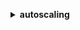 **<details ><summary style="color:none;">autoscaling</summary><blockquote>**

- **<details><summary style="color:none;"><b><u>attach-instances</b></u></summary><blockquote>**

  * **<p style="color:none;">--instance-ids</p>**
  * **<p style="color:none;">--auto-scaling-group-name</p>**
  * **<p style="color:none;">--cli-input-json</p>**
  * **<p style="color:none;">--cli-input-yaml</p>**
  * **<p style="color:none;">--generate-cli-skeleton</p>**

  </br>

  <p style="color:red;">**Description**</p>

  </br>

  ## **Examples**

  ```bash

  ```
  ```json

  ```

  </br>

- **<details><summary style="color:none;"><b><u>attach-load-balancers</b></u></summary><blockquote>**

  * **<p style="color:none;">--auto-scaling-group-name</p>**
  * **<p style="color:none;">--load-balancer-names</p>**
  * **<p style="color:none;">--cli-input-json</p>**
  * **<p style="color:none;">--cli-input-yaml</p>**
  * **<p style="color:none;">--generate-cli-skeleton</p>**

  </br>

  <p style="color:red;">**Description**</p>

  </br>

  ## **Examples**

  ```bash

  ```
  ```json

  ```

  </br>

- **<details><summary style="color:none;"><b><u>attach-load-balancer-target-groups</b></u></summary><blockquote>**

  * **<p style="color:none;">--auto-scaling-group-name</p>**
  * **<p style="color:none;">--target-group-arns</p>**
  * **<p style="color:none;">--cli-input-json</p>**
  * **<p style="color:none;">--cli-input-yaml</p>**
  * **<p style="color:none;">--generate-cli-skeleton</p>**

  </br>

  <p style="color:red;">**Description**</p>

  </br>

  ## **Examples**

  ```bash

  ```
  ```json

  ```

  </br>

- **<details><summary style="color:none;"><b><u>batch-delete-scheduled-action</b></u></summary><blockquote>**

  * **<p style="color:none;">--auto-scaling-group-name</p>**
  * **<p style="color:none;">--scheduled-action-names</p>**
  * **<p style="color:none;">--cli-input-json</p>**
  * **<p style="color:none;">--cli-input-yaml</p>**
  * **<p style="color:none;">--generate-cli-skeleton</p>**

  </br>

  <p style="color:red;">**Description**</p>

  </br>

  ## **Examples**

  ```bash

  ```
  ```json

  ```

  </br>

- **<details><summary style="color:none;"><b><u>batch-put-scheduled-update-group-action</b></u></summary><blockquote>**

  * **<p style="color:none;">--auto-scaling-group-name</p>**
  * **<p style="color:none;">--scheduled-update-group-actions</p>**
  * **<p style="color:none;">--cli-input-json</p>**
  * **<p style="color:none;">--cli-input-yaml</p>**
  * **<p style="color:none;">--generate-cli-skeleton</p>**

  </br>

  <p style="color:red;">**Description**</p>

  </br>

  ## **Examples**

  ```bash

  ```
  ```json

  ```

  </br>

- **<details><summary style="color:none;"><b><u>cancel-instance-refresh</b></u></summary><blockquote>**

  * **<p style="color:none;">--auto-scaling-group-name</p>**
  * **<p style="color:none;">--cli-input-json</p>**
  * **<p style="color:none;">--cli-input-yaml</p>**
  * **<p style="color:none;">--generate-cli-skeleton</p>**

  </br>

  <p style="color:red;">**Description**</p>

  </br>

  ## **Examples**

  ```bash

  ```
  ```json

  ```

  </br>

- **<details><summary style="color:none;"><b><u>complete-lifecycle-action</b></u></summary><blockquote>**

  * **<p style="color:none;">--lifecycle-hook-name</p>**
  * **<p style="color:none;">--auto-scaling-group-name</p>**
  * **<p style="color:none;">--lifecycle-action-token</p>**
  * **<p style="color:none;">--lifecycle-action-result</p>**
  * **<p style="color:none;">--instance-id</p>**
  * **<p style="color:none;">--cli-input-json</p>**
  * **<p style="color:none;">--cli-input-yaml</p>**
  * **<p style="color:none;">--generate-cli-skeleton</p>**

  </br>

  <p style="color:red;">**Description**</p>

  </br>

  ## **Examples**

  ```bash

  ```
  ```json

  ```

  </br>

- **<details><summary style="color:none;"><b><u>create-auto-scaling-group</b></u></summary><blockquote>**

  * **<p style="color:none;">--auto-scaling-group-name</p>**
  * **<p style="color:none;">--launch-configuration-name</p>**
  * **<p style="color:none;">--launch-template</p>**
  * **<p style="color:none;">--mixed-instances-policy</p>**
  * **<p style="color:none;">--instance-id</p>**
  * **<p style="color:none;">--min-size</p>**
  * **<p style="color:none;">--max-size</p>**
  * **<p style="color:none;">--desired-capacity</p>**
  * **<p style="color:none;">--default-cooldown</p>**
  * **<p style="color:none;">--availability-zones</p>**
  * **<p style="color:none;">--load-balancer-names</p>**
  * **<p style="color:none;">--target-group-arns</p>**
  * **<p style="color:none;">--health-check-type</p>**
  * **<p style="color:none;">--health-check-grace-period</p>**
  * **<p style="color:none;">--placement-group</p>**
  * **<p style="color:none;">--vpc-zone-identifier</p>**
  * **<p style="color:none;">--termination-policies</p>**
  * **<p style="color:none;">--new-instances-protected-from-scale-in</p>**
  * **<p style="color:none;">--no-new-instances-protected-from-scale-in</p>**
  * **<p style="color:none;">--capacity-rebalance</p>**
  * **<p style="color:none;">--no-capacity-rebalance</p>**
  * **<p style="color:none;">--lifecycle-hook-specification-list</p>**
  * **<p style="color:none;">--tags</p>**
  * **<p style="color:none;">--service-linked-role-arn</p>**
  * **<p style="color:none;">--max-instance-lifetime</p>**
  * **<p style="color:none;">--context</p>**
  * **<p style="color:none;">--cli-input-json</p>**
  * **<p style="color:none;">--cli-input-yaml</p>**
  * **<p style="color:none;">--generate-cli-skeleton</p>**

  </br>

  <p style="color:red;">**Description**</p>

  </br>

  ## **Examples**

  ```bash

  ```
  ```json

  ```

  </br>

- **<details><summary style="color:none;"><b><u>create-launch-configuration</b></u></summary><blockquote>**

  * **<p style="color:none;">--launch-configuration-name</p>**
  * **<p style="color:none;">--image-id</p>**
  * **<p style="color:none;">--key-name</p>**
  * **<p style="color:none;">--security-groups</p>**
  * **<p style="color:none;">--classic-link-vpc-id</p>**
  * **<p style="color:none;">--classic-link-vpc-security-groups</p>**
  * **<p style="color:none;">--user-data</p>**
  * **<p style="color:none;">--instance-id</p>**
  * **<p style="color:none;">--instance-type</p>**
  * **<p style="color:none;">--kernel-id</p>**
  * **<p style="color:none;">--ramdisk-id</p>**
  * **<p style="color:none;">--block-device-mappings</p>**
  * **<p style="color:none;">--instance-monitoring</p>**
  * **<p style="color:none;">--spot-price</p>**
  * **<p style="color:none;">--iam-instance-profile</p>**
  * **<p style="color:none;">--ebs-optimized</p>**
  * **<p style="color:none;">--no-ebs-optimized</p>**
  * **<p style="color:none;">--associate-public-ip-address</p>**
  * **<p style="color:none;">--no-associate-public-ip-address</p>**
  * **<p style="color:none;">--placement-tenancy</p>**
  * **<p style="color:none;">--metadata-options</p>**
  * **<p style="color:none;">--cli-input-json</p>**
  * **<p style="color:none;">--cli-input-yaml</p>**
  * **<p style="color:none;">--generate-cli-skeleton</p>**

  </br>

  <p style="color:red;">**Description**</p>

  </br>

  ## **Examples**

  ```bash

  ```
  ```json

  ```

  </br>

- **<details><summary style="color:none;"><b><u>create-or-update-tags</b></u></summary><blockquote>**

  * **<p style="color:none;">--tags</p>**
  * **<p style="color:none;">--cli-input-json</p>**
  * **<p style="color:none;">--cli-input-yaml</p>**
  * **<p style="color:none;">--generate-cli-skeleton</p>**

  </br>

  <p style="color:red;">**Description**</p>

  </br>

  ## **Examples**

  ```bash

  ```
  ```json

  ```

  </br>

- **<details><summary style="color:none;"><b><u>delete-auto-scaling-group</b></u></summary><blockquote>**

  * **<p style="color:none;">--auto-scaling-group-name</p>**
  * **<p style="color:none;">--force-delete</p>**
  * **<p style="color:none;">--no-force-delete</p>**
  * **<p style="color:none;">--cli-input-json</p>**
  * **<p style="color:none;">--cli-input-yaml</p>**
  * **<p style="color:none;">--generate-cli-skeleton</p>**

  </br>

  <p style="color:red;">**Description**</p>

  </br>

  ## **Examples**

  ```bash

  ```
  ```json

  ```

  </br>

- **<details><summary style="color:none;"><b><u>delete-launch-configuration</b></u></summary><blockquote>**

  * **<p style="color:none;">--launch-configuration-name</p>**
  * **<p style="color:none;">--cli-input-json</p>**
  * **<p style="color:none;">--cli-input-yaml</p>**
  * **<p style="color:none;">--generate-cli-skeleton</p>**

  </br>

  <p style="color:red;">**Description**</p>

  </br>

  ## **Examples**

  ```bash

  ```
  ```json

  ```

  </br>

- **<details><summary style="color:none;"><b><u>delete-lifecycle-hook</b></u></summary><blockquote>**

  * **<p style="color:none;">--lifecycle-hook-name</p>**
  * **<p style="color:none;">--auto-scaling-group-name</p>**
  * **<p style="color:none;">--cli-input-json</p>**
  * **<p style="color:none;">--cli-input-yaml</p>**
  * **<p style="color:none;">--generate-cli-skeleton</p>**

  </br>

  <p style="color:red;">**Description**</p>

  </br>

  ## **Examples**

  ```bash

  ```
  ```json

  ```

  </br>

- **<details><summary style="color:none;"><b><u>delete-notification-configuration</b></u></summary><blockquote>**

  * **<p style="color:none;">--auto-scaling-group-name</p>**
  * **<p style="color:none;">--topic-arn</p>**
  * **<p style="color:none;">--cli-input-json</p>**
  * **<p style="color:none;">--cli-input-yaml</p>**
  * **<p style="color:none;">--generate-cli-skeleton</p>**

  </br>

  <p style="color:red;">**Description**</p>

  </br>

  ## **Examples**

  ```bash

  ```
  ```json

  ```

  </br>

- **<details><summary style="color:none;"><b><u>delete-policy</b></u></summary><blockquote>**

  * **<p style="color:none;">--auto-scaling-group-name</p>**
  * **<p style="color:none;">--policy-name</p>**
  * **<p style="color:none;">--cli-input-json</p>**
  * **<p style="color:none;">--cli-input-yaml</p>**
  * **<p style="color:none;">--generate-cli-skeleton</p>**

  </br>

  <p style="color:red;">**Description**</p>

  </br>

  ## **Examples**

  ```bash

  ```
  ```json

  ```

  </br>

- **<details><summary style="color:none;"><b><u>delete-scheduled-action</b></u></summary><blockquote>**

  * **<p style="color:none;">--auto-scaling-group-name</p>**
  * **<p style="color:none;">--scheduled-action-name</p>**
  * **<p style="color:none;">--cli-input-json</p>**
  * **<p style="color:none;">--cli-input-yaml</p>**
  * **<p style="color:none;">--generate-cli-skeleton</p>**

  </br>

  <p style="color:red;">**Description**</p>

  </br>

  ## **Examples**

  ```bash

  ```
  ```json

  ```

  </br>

- **<details><summary style="color:none;"><b><u>delete-tags</b></u></summary><blockquote>**

  * **<p style="color:none;">--tags</p>**
  * **<p style="color:none;">--cli-input-json</p>**
  * **<p style="color:none;">--cli-input-yaml</p>**
  * **<p style="color:none;">--generate-cli-skeleton</p>**

  </br>

  <p style="color:red;">**Description**</p>

  </br>

  ## **Examples**

  ```bash

  ```
  ```json

  ```

  </br>

- **<details><summary style="color:none;"><b><u>delete-warm-pool</b></u></summary><blockquote>**

  * **<p style="color:none;">--auto-scaling-group-name</p>**
  * **<p style="color:none;">--force-delete</p>**
  * **<p style="color:none;">--no-force-delete</p>**
  * **<p style="color:none;">--cli-input-json</p>**
  * **<p style="color:none;">--cli-input-yaml</p>**
  * **<p style="color:none;">--generate-cli-skeleton</p>**

  </br>

  <p style="color:red;">**Description**</p>

  </br>

  ## **Examples**

  ```bash

  ```
  ```json

  ```

  </br>

- **<details><summary style="color:none;"><b><u>describe-account-limits</b></u></summary><blockquote>**

  * **<p style="color:none;">--cli-input-json</p>**
  * **<p style="color:none;">--cli-input-yaml</p>**
  * **<p style="color:none;">--generate-cli-skeleton</p>**

  </br>

  <p style="color:red;">**Description**</p>

  </br>

  ## **Examples**

  ```bash

  ```
  ```json

  ```

  </br>

- **<details><summary style="color:none;"><b><u>describe-adjustment-types</b></u></summary><blockquote>**

  * **<p style="color:none;">--cli-input-json</p>**
  * **<p style="color:none;">--cli-input-yaml</p>**
  * **<p style="color:none;">--generate-cli-skeleton</p>**

  </br>

  <p style="color:red;">**Description**</p>

  </br>

  ## **Examples**

  ```bash

  ```
  ```json

  ```

  </br>

- **<details><summary style="color:none;"><b><u>describe-auto-scaling-groups</b></u></summary><blockquote>**

  * **<p style="color:none;">--auto-scaling-group-names</p>**
  * **<p style="color:none;">--cli-input-json</p>**
  * **<p style="color:none;">--cli-input-yaml</p>**
  * **<p style="color:none;">--starting-token</p>**
  * **<p style="color:none;">--page-size</p>**
  * **<p style="color:none;">--max-items</p>**
  * **<p style="color:none;">--generate-cli-skeleton</p>**

  </br>

  <p style="color:red;">**Description**</p>

  </br>

  ## **Examples**

  ```bash

  ```
  ```json

  ```

  </br>

- **<details><summary style="color:none;"><b><u>describe-auto-scaling-instances</b></u></summary><blockquote>**

  * **<p style="color:none;">--instance-ids</p>**
  * **<p style="color:none;">--cli-input-json</p>**
  * **<p style="color:none;">--cli-input-yaml</p>**
  * **<p style="color:none;">--starting-token</p>**
  * **<p style="color:none;">--page-size</p>**
  * **<p style="color:none;">--max-items</p>**
  * **<p style="color:none;">--generate-cli-skeleton</p>**

  </br>

  <p style="color:red;">**Description**</p>

  </br>

  ## **Examples**

  ```bash

  ```
  ```json

  ```

  </br>

- **<details><summary style="color:none;"><b><u>describe-auto-scaling-notification-types</b></u></summary><blockquote>**

  * **<p style="color:none;">--cli-input-json</p>**
  * **<p style="color:none;">--cli-input-yaml</p>**
  * **<p style="color:none;">--generate-cli-skeleton</p>**

  </br>

  <p style="color:red;">**Description**</p>

  </br>

  ## **Examples**

  ```bash

  ```
  ```json

  ```

  </br>

- **<details><summary style="color:none;"><b><u>describe-instance-refreshes</b></u></summary><blockquote>**

  * **<p style="color:none;">--auto-scaling-group-name</p>**
  * **<p style="color:none;">--instance-refresh-ids</p>**
  * **<p style="color:none;">--next-token</p>**
  * **<p style="color:none;">--max-records</p>**
  * **<p style="color:none;">--cli-input-json</p>**
  * **<p style="color:none;">--cli-input-yaml</p>**
  * **<p style="color:none;">--generate-cli-skeleton</p>**

  </br>

  <p style="color:red;">**Description**</p>

  </br>

  ## **Examples**

  ```bash

  ```
  ```json

  ```

  </br>

- **<details><summary style="color:none;"><b><u>describe-launch-configurations</b></u></summary><blockquote>**

  * **<p style="color:none;">--launch-configuration-names</p>**
  * **<p style="color:none;">--cli-input-json</p>**
  * **<p style="color:none;">--cli-input-yaml</p>**
  * **<p style="color:none;">--starting-token</p>**
  * **<p style="color:none;">--page-size</p>**
  * **<p style="color:none;">--max-items</p>**
  * **<p style="color:none;">--generate-cli-skeleton</p>**

  </br>

  <p style="color:red;">**Description**</p>

  </br>

  ## **Examples**

  ```bash

  ```
  ```json

  ```

  </br>

- **<details><summary style="color:none;"><b><u>describe-lifecycle-hooks</b></u></summary><blockquote>**

  * **<p style="color:none;">--auto-scaling-group-name</p>**
  * **<p style="color:none;">--lifecycle-hook-names</p>**
  * **<p style="color:none;">--cli-input-json</p>**
  * **<p style="color:none;">--cli-input-yaml</p>**
  * **<p style="color:none;">--generate-cli-skeleton</p>**

  </br>

  <p style="color:red;">**Description**</p>

  </br>

  ## **Examples**

  ```bash

  ```
  ```json

  ```

  </br>

- **<details><summary style="color:none;"><b><u>describe-lifecycle-hook-types</b></u></summary><blockquote>**

  * **<p style="color:none;">--cli-input-json</p>**
  * **<p style="color:none;">--cli-input-yaml</p>**
  * **<p style="color:none;">--generate-cli-skeleton</p>**

  </br>

  <p style="color:red;">**Description**</p>

  </br>

  ## **Examples**

  ```bash

  ```
  ```json

  ```

  </br>

- **<details><summary style="color:none;"><b><u>describe-load-balancers</b></u></summary><blockquote>**

  * **<p style="color:none;">--auto-scaling-group-name</p>**
  * **<p style="color:none;">--cli-input-json</p>**
  * **<p style="color:none;">--cli-input-yaml</p>**
  * **<p style="color:none;">--starting-token</p>**
  * **<p style="color:none;">--page-size</p>**
  * **<p style="color:none;">--max-items</p>**
  * **<p style="color:none;">--generate-cli-skeleton</p>**

  </br>

  <p style="color:red;">**Description**</p>

  </br>

  ## **Examples**

  ```bash

  ```
  ```json

  ```

  </br>

- **<details><summary style="color:none;"><b><u>describe-load-balancer-target-groups</b></u></summary><blockquote>**

  * **<p style="color:none;">--auto-scaling-group-name</p>**
  * **<p style="color:none;">--cli-input-json</p>**
  * **<p style="color:none;">--cli-input-yaml</p>**
  * **<p style="color:none;">--starting-token</p>**
  * **<p style="color:none;">--page-size</p>**
  * **<p style="color:none;">--max-items</p>**
  * **<p style="color:none;">--generate-cli-skeleton</p>**

  </br>

  <p style="color:red;">**Description**</p>

  </br>

  ## **Examples**

  ```bash

  ```
  ```json

  ```

  </br>

- **<details><summary style="color:none;"><b><u>describe-metric-collection-types</b></u></summary><blockquote>**

  * **<p style="color:none;">--cli-input-json</p>**
  * **<p style="color:none;">--cli-input-yaml</p>**
  * **<p style="color:none;">--generate-cli-skeleton</p>**

  </br>

  <p style="color:red;">**Description**</p>

  </br>

  ## **Examples**

  ```bash

  ```
  ```json

  ```

  </br>

- **<details><summary style="color:none;"><b><u>describe-notification-configurations</b></u></summary><blockquote>**

  * **<p style="color:none;">--auto-scaling-group-names</p>**
  * **<p style="color:none;">--cli-input-json</p>**
  * **<p style="color:none;">--cli-input-yaml</p>**
  * **<p style="color:none;">--starting-token</p>**
  * **<p style="color:none;">--page-size</p>**
  * **<p style="color:none;">--max-items</p>**
  * **<p style="color:none;">--generate-cli-skeleton</p>**

  </br>

  <p style="color:red;">**Description**</p>

  </br>

  ## **Examples**

  ```bash

  ```
  ```json

  ```

  </br>

- **<details><summary style="color:none;"><b><u>describe-policies</b></u></summary><blockquote>**

  * **<p style="color:none;">--auto-scaling-group-name</p>**
  * **<p style="color:none;">--policy-names</p>**
  * **<p style="color:none;">--policy-types</p>**
  * **<p style="color:none;">--cli-input-json</p>**
  * **<p style="color:none;">--cli-input-yaml</p>**
  * **<p style="color:none;">--starting-token</p>**
  * **<p style="color:none;">--page-size</p>**
  * **<p style="color:none;">--max-items</p>**
  * **<p style="color:none;">--generate-cli-skeleton</p>**

  </br>

  <p style="color:red;">**Description**</p>

  </br>

  ## **Examples**

  ```bash

  ```
  ```json

  ```

  </br>

- **<details><summary style="color:none;"><b><u>describe-scaling-activities</b></u></summary><blockquote>**

  * **<p style="color:none;">--activity-ids</p>**
  * **<p style="color:none;">--auto-scaling-group-name</p>**
  * **<p style="color:none;">--include-deleted-groups</p>**
  * **<p style="color:none;">--no-include-deleted-groups</p>**
  * **<p style="color:none;">--cli-input-json</p>**
  * **<p style="color:none;">--cli-input-yaml</p>**
  * **<p style="color:none;">--starting-token</p>**
  * **<p style="color:none;">--page-size</p>**
  * **<p style="color:none;">--max-items</p>**
  * **<p style="color:none;">--generate-cli-skeleton</p>**

  </br>

  <p style="color:red;">**Description**</p>

  </br>

  ## **Examples**

  ```bash

  ```
  ```json

  ```

  </br>

- **<details><summary style="color:none;"><b><u>describe-scaling-process-types</b></u></summary><blockquote>**

  * **<p style="color:none;">--cli-input-json</p>**
  * **<p style="color:none;">--cli-input-yaml</p>**
  * **<p style="color:none;">--generate-cli-skeleton</p>**

  </br>

  <p style="color:red;">**Description**</p>

  </br>

  ## **Examples**

  ```bash

  ```
  ```json

  ```

  </br>

- **<details><summary style="color:none;"><b><u>describe-scheduled-actions</b></u></summary><blockquote>**

  * **<p style="color:none;">--auto-scaling-group-name</p>**
  * **<p style="color:none;">--scheduled-action-names</p>**
  * **<p style="color:none;">--start-time</p>**
  * **<p style="color:none;">--end-time</p>**
  * **<p style="color:none;">--cli-input-json</p>**
  * **<p style="color:none;">--cli-input-yaml</p>**
  * **<p style="color:none;">--starting-token</p>**
  * **<p style="color:none;">--page-size</p>**
  * **<p style="color:none;">--max-items</p>**
  * **<p style="color:none;">--generate-cli-skeleton</p>**

  </br>

  <p style="color:red;">**Description**</p>

  </br>

  ## **Examples**

  ```bash

  ```
  ```json

  ```

  </br>

- **<details><summary style="color:none;"><b><u>describe-tags</b></u></summary><blockquote>**

  * **<p style="color:none;">--filters</p>**
  * **<p style="color:none;">--cli-input-json</p>**
  * **<p style="color:none;">--cli-input-yaml</p>**
  * **<p style="color:none;">--starting-token</p>**
  * **<p style="color:none;">--page-size</p>**
  * **<p style="color:none;">--max-items</p>**
  * **<p style="color:none;">--generate-cli-skeleton</p>**

  </br>

  <p style="color:red;">**Description**</p>

  </br>

  ## **Examples**

  ```bash

  ```
  ```json

  ```

  </br>

- **<details><summary style="color:none;"><b><u>describe-termination-policy-types</b></u></summary><blockquote>**

  * **<p style="color:none;">--cli-input-json</p>**
  * **<p style="color:none;">--cli-input-yaml</p>**
  * **<p style="color:none;">--generate-cli-skeleton</p>**

  </br>

  <p style="color:red;">**Description**</p>

  </br>

  ## **Examples**

  ```bash

  ```
  ```json

  ```

  </br>

- **<details><summary style="color:none;"><b><u>describe-warm-pool</b></u></summary><blockquote>**

  * **<p style="color:none;">--auto-scaling-group-name</p>**
  * **<p style="color:none;">--max-records</p>**
  * **<p style="color:none;">--next-token</p>**
  * **<p style="color:none;">--cli-input-json</p>**
  * **<p style="color:none;">--cli-input-yaml</p>**
  * **<p style="color:none;">--generate-cli-skeleton</p>**

  </br>

  <p style="color:red;">**Description**</p>

  </br>

  ## **Examples**

  ```bash

  ```
  ```json

  ```

  </br>

- **<details><summary style="color:none;"><b><u>detach-instances</b></u></summary><blockquote>**

  * **<p style="color:none;">--instance-ids</p>**
  * **<p style="color:none;">--auto-scaling-group-name</p>**
  * **<p style="color:none;">--should-decrement-desired-capacity</p>**
  * **<p style="color:none;">--no-should-decrement-desired-capacity</p>**
  * **<p style="color:none;">--cli-input-json</p>**
  * **<p style="color:none;">--cli-input-yaml</p>**
  * **<p style="color:none;">--generate-cli-skeleton</p>**

  </br>

  <p style="color:red;">**Description**</p>

  </br>

  ## **Examples**

  ```bash

  ```
  ```json

  ```

  </br>

- **<details><summary style="color:none;"><b><u>detach-load-balancers</b></u></summary><blockquote>**

  * **<p style="color:none;">--auto-scaling-group-name</p>**
  * **<p style="color:none;">--load-balancer-names</p>**
  * **<p style="color:none;">--cli-input-json</p>**
  * **<p style="color:none;">--cli-input-yaml</p>**
  * **<p style="color:none;">--generate-cli-skeleton</p>**

  </br>

  <p style="color:red;">**Description**</p>

  </br>

  ## **Examples**

  ```bash

  ```
  ```json

  ```

  </br>

- **<details><summary style="color:none;"><b><u>detach-load-balancer-target-groups</b></u></summary><blockquote>**

  * **<p style="color:none;">--auto-scaling-group-name</p>**
  * **<p style="color:none;">--target-group-arns</p>**
  * **<p style="color:none;">--cli-input-json</p>**
  * **<p style="color:none;">--cli-input-yaml</p>**
  * **<p style="color:none;">--generate-cli-skeleton</p>**

  </br>

  <p style="color:red;">**Description**</p>

  </br>

  ## **Examples**

  ```bash

  ```
  ```json

  ```

  </br>

- **<details><summary style="color:none;"><b><u>disable-metrics-collection</b></u></summary><blockquote>**

  * **<p style="color:none;">--auto-scaling-group-name</p>**
  * **<p style="color:none;">--metrics</p>**
  * **<p style="color:none;">--cli-input-json</p>**
  * **<p style="color:none;">--cli-input-yaml</p>**
  * **<p style="color:none;">--generate-cli-skeleton</p>**

  </br>

  <p style="color:red;">**Description**</p>

  </br>

  ## **Examples**

  ```bash

  ```
  ```json

  ```

  </br>

- **<details><summary style="color:none;"><b><u>enable-metrics-collection</b></u></summary><blockquote>**

  * **<p style="color:none;">--auto-scaling-group-name</p>**
  * **<p style="color:none;">--metrics</p>**
  * **<p style="color:none;">--granularity</p>**
  * **<p style="color:none;">--cli-input-json</p>**
  * **<p style="color:none;">--cli-input-yaml</p>**
  * **<p style="color:none;">--generate-cli-skeleton</p>**

  </br>

  <p style="color:red;">**Description**</p>

  </br>

  ## **Examples**

  ```bash

  ```
  ```json

  ```

  </br>

- **<details><summary style="color:none;"><b><u>enter-standby</b></u></summary><blockquote>**

  * **<p style="color:none;">--instance-ids</p>**
  * **<p style="color:none;">--auto-scaling-group-name</p>**
  * **<p style="color:none;">--should-decrement-desired-capacity</p>**
  * **<p style="color:none;">--no-should-decrement-desired-capacity</p>**
  * **<p style="color:none;">--cli-input-json</p>**
  * **<p style="color:none;">--cli-input-yaml</p>**
  * **<p style="color:none;">--generate-cli-skeleton</p>**

  </br>

  <p style="color:red;">**Description**</p>

  </br>

  ## **Examples**

  ```bash

  ```
  ```json

  ```

  </br>

- **<details><summary style="color:none;"><b><u>execute-policy</b></u></summary><blockquote>**

  * **<p style="color:none;">--auto-scaling-group-name</p>**
  * **<p style="color:none;">--policy-name</p>**
  * **<p style="color:none;">--honor-cooldown</p>**
  * **<p style="color:none;">--no-honor-cooldown</p>**
  * **<p style="color:none;">--metric-value</p>**
  * **<p style="color:none;">--breach-threshold</p>**
  * **<p style="color:none;">--cli-input-json</p>**
  * **<p style="color:none;">--cli-input-yaml</p>**
  * **<p style="color:none;">--generate-cli-skeleton</p>**

  </br>

  <p style="color:red;">**Description**</p>

  </br>

  ## **Examples**

  ```bash

  ```
  ```json

  ```

  </br>

- **<details><summary style="color:none;"><b><u>exit-standby</b></u></summary><blockquote>**

  * **<p style="color:none;">--instance-ids</p>**
  * **<p style="color:none;">--auto-scaling-group-name</p>**
  * **<p style="color:none;">--cli-input-json</p>**
  * **<p style="color:none;">--cli-input-yaml</p>**
  * **<p style="color:none;">--generate-cli-skeleton</p>**

  </br>

  <p style="color:red;">**Description**</p>

  </br>

  ## **Examples**

  ```bash

  ```
  ```json

  ```

  </br>

- **<details><summary style="color:none;"><b><u>get-predictive-scaling-forecast</b></u></summary><blockquote>**

  * **<p style="color:none;">--auto-scaling-group-name</p>**
  * **<p style="color:none;">--policy-name</p>**
  * **<p style="color:none;">--start-time</p>**
  * **<p style="color:none;">--end-time</p>**
  * **<p style="color:none;">--cli-input-json</p>**
  * **<p style="color:none;">--cli-input-yaml</p>**
  * **<p style="color:none;">--generate-cli-skeleton</p>**

  </br>

  <p style="color:red;">**Description**</p>

  </br>

  ## **Examples**

  ```bash

  ```
  ```json

  ```

  </br>

- **<details><summary style="color:none;"><b><u>help</b></u></summary><blockquote>**

  * **<p style="color:none;"></p>**

  </br>

  <p style="color:red;">**Description**</p>

  </br>

  ## **Examples**

  ```bash

  ```
  ```json

  ```

  </br>

- **<details><summary style="color:none;"><b><u>put-lifecycle-hook</b></u></summary><blockquote>**

  * **<p style="color:none;">--lifecycle-hook-name</p>**
  * **<p style="color:none;">--auto-scaling-group-name</p>**
  * **<p style="color:none;">--lifecycle-transition</p>**
  * **<p style="color:none;">--role-arn</p>**
  * **<p style="color:none;">--notification-target-arn</p>**
  * **<p style="color:none;">--notification-metadata</p>**
  * **<p style="color:none;">--heartbeat-timeout</p>**
  * **<p style="color:none;">--default-result</p>**
  * **<p style="color:none;">--cli-input-json</p>**
  * **<p style="color:none;">--cli-input-yaml</p>**
  * **<p style="color:none;">--generate-cli-skeleton</p>**

  </br>

  <p style="color:red;">**Description**</p>

  </br>

  ## **Examples**

  ```bash

  ```
  ```json

  ```

  </br>

- **<details><summary style="color:none;"><b><u>put-notification-configuration</b></u></summary><blockquote>**

  * **<p style="color:none;">--auto-scaling-group-name</p>**
  * **<p style="color:none;">--topic-arn</p>**
  * **<p style="color:none;">--notification-types</p>**
  * **<p style="color:none;">--cli-input-json</p>**
  * **<p style="color:none;">--cli-input-yaml</p>**
  * **<p style="color:none;">--generate-cli-skeleton</p>**

  </br>

  <p style="color:red;">**Description**</p>

  </br>

  ## **Examples**

  ```bash

  ```
  ```json

  ```

  </br>

- **<details><summary style="color:none;"><b><u>put-scaling-policy</b></u></summary><blockquote>**

  * **<p style="color:none;">--auto-scaling-group-name</p>**
  * **<p style="color:none;">--policy-name</p>**
  * **<p style="color:none;">--policy-type</p>**
  * **<p style="color:none;">--adjustment-type</p>**
  * **<p style="color:none;">--min-adjustment-step</p>**
  * **<p style="color:none;">--min-adjustment-magnitude</p>**
  * **<p style="color:none;">--scaling-adjustment</p>**
  * **<p style="color:none;">--cooldown</p>**
  * **<p style="color:none;">--metric-aggregation-type</p>**
  * **<p style="color:none;">--step-adjustments</p>**
  * **<p style="color:none;">--estimated-instance-warmup</p>**
  * **<p style="color:none;">--target-tracking-configuration</p>**
  * **<p style="color:none;">--enabled</p>**
  * **<p style="color:none;">--no-enabled</p>**
  * **<p style="color:none;">--predictive-scaling-configuration</p>**
  * **<p style="color:none;">--cli-input-json</p>**
  * **<p style="color:none;">--cli-input-yaml</p>**
  * **<p style="color:none;">--generate-cli-skeleton</p>**

  </br>

  <p style="color:red;">**Description**</p>

  </br>

  ## **Examples**

  ```bash

  ```
  ```json

  ```

  </br>

- **<details><summary style="color:none;"><b><u>put-scheduled-update-group-action</b></u></summary><blockquote>**

  * **<p style="color:none;">--auto-scaling-group-name</p>**
  * **<p style="color:none;">--scheduled-action-name</p>**
  * **<p style="color:none;">--time</p>**
  * **<p style="color:none;">--start-time</p>**
  * **<p style="color:none;">--end-time</p>**
  * **<p style="color:none;">--recurrence</p>**
  * **<p style="color:none;">--min-size</p>**
  * **<p style="color:none;">--max-size</p>**
  * **<p style="color:none;">--desired-capacity</p>**
  * **<p style="color:none;">--time-zone</p>**
  * **<p style="color:none;">--cli-input-json</p>**
  * **<p style="color:none;">--cli-input-yaml</p>**
  * **<p style="color:none;">--generate-cli-skeleton</p>**

  </br>

  <p style="color:red;">**Description**</p>

  </br>

  ## **Examples**

  ```bash

  ```
  ```json

  ```

  </br>

- **<details><summary style="color:none;"><b><u>put-warm-pool</b></u></summary><blockquote>**

  * **<p style="color:none;">--auto-scaling-group-name</p>**
  * **<p style="color:none;">--max-group-prepared-capacity</p>**
  * **<p style="color:none;">--min-size</p>**
  * **<p style="color:none;">--pool-state</p>**
  * **<p style="color:none;">--cli-input-json</p>**
  * **<p style="color:none;">--cli-input-yaml</p>**
  * **<p style="color:none;">--generate-cli-skeleton</p>**

  </br>

  <p style="color:red;">**Description**</p>

  </br>

  ## **Examples**

  ```bash

  ```
  ```json

  ```

  </br>

- **<details><summary style="color:none;"><b><u>record-lifecycle-action-heartbeat</b></u></summary><blockquote>**

  * **<p style="color:none;">--lifecycle-hook-name</p>**
  * **<p style="color:none;">--auto-scaling-group-name</p>**
  * **<p style="color:none;">--lifecycle-action-token</p>**
  * **<p style="color:none;">--instance-id</p>**
  * **<p style="color:none;">--cli-input-json</p>**
  * **<p style="color:none;">--cli-input-yaml</p>**
  * **<p style="color:none;">--generate-cli-skeleton</p>**

  </br>

  <p style="color:red;">**Description**</p>

  </br>

  ## **Examples**

  ```bash

  ```
  ```json

  ```

  </br>

- **<details><summary style="color:none;"><b><u>resume-processes</b></u></summary><blockquote>**

  * **<p style="color:none;">--auto-scaling-group-name</p>**
  * **<p style="color:none;">--scaling-processes</p>**
  * **<p style="color:none;">--cli-input-json</p>**
  * **<p style="color:none;">--cli-input-yaml</p>**
  * **<p style="color:none;">--generate-cli-skeleton</p>**

  </br>

  <p style="color:red;">**Description**</p>

  </br>

  ## **Examples**

  ```bash

  ```
  ```json

  ```

  </br>

- **<details><summary style="color:none;"><b><u>set-desired-capacity</b></u></summary><blockquote>**

  * **<p style="color:none;">--auto-scaling-group-name</p>**
  * **<p style="color:none;">--desired-capacity</p>**
  * **<p style="color:none;">--honor-cooldown</p>**
  * **<p style="color:none;">--no-honor-cooldown</p>**
  * **<p style="color:none;">--cli-input-json</p>**
  * **<p style="color:none;">--cli-input-yaml</p>**
  * **<p style="color:none;">--generate-cli-skeleton</p>**

  </br>

  <p style="color:red;">**Description**</p>

  </br>

  ## **Examples**

  ```bash

  ```
  ```json

  ```

  </br>

- **<details><summary style="color:none;"><b><u>set-instance-health</b></u></summary><blockquote>**

  * **<p style="color:none;">--instance-id</p>**
  * **<p style="color:none;">--health-status</p>**
  * **<p style="color:none;">--should-respect-grace-period</p>**
  * **<p style="color:none;">--no-should-respect-grace-period</p>**
  * **<p style="color:none;">--cli-input-json</p>**
  * **<p style="color:none;">--cli-input-yaml</p>**
  * **<p style="color:none;">--generate-cli-skeleton</p>**

  </br>

  <p style="color:red;">**Description**</p>

  </br>

  ## **Examples**

  ```bash

  ```
  ```json

  ```

  </br>

- **<details><summary style="color:none;"><b><u>set-instance-protection</b></u></summary><blockquote>**

  * **<p style="color:none;">--instance-ids</p>**
  * **<p style="color:none;">--auto-scaling-group-name</p>**
  * **<p style="color:none;">--protected-from-scale-in</p>**
  * **<p style="color:none;">--no-protected-from-scale-in</p>**
  * **<p style="color:none;">--cli-input-json</p>**
  * **<p style="color:none;">--cli-input-yaml</p>**
  * **<p style="color:none;">--generate-cli-skeleton</p>**

  </br>

  <p style="color:red;">**Description**</p>

  </br>

  ## **Examples**

  ```bash

  ```
  ```json

  ```

  </br>

- **<details><summary style="color:none;"><b><u>start-instance-refresh</b></u></summary><blockquote>**

  * **<p style="color:none;">--auto-scaling-group-name</p>**
  * **<p style="color:none;">--strategy</p>**
  * **<p style="color:none;">--preferences</p>**
  * **<p style="color:none;">--cli-input-json</p>**
  * **<p style="color:none;">--cli-input-yaml</p>**
  * **<p style="color:none;">--generate-cli-skeleton</p>**

  </br>

  <p style="color:red;">**Description**</p>

  </br>

  ## **Examples**

  ```bash

  ```
  ```json

  ```

  </br>

- **<details><summary style="color:none;"><b><u>suspend-processes</b></u></summary><blockquote>**

  * **<p style="color:none;">--auto-scaling-group-name</p>**
  * **<p style="color:none;">--scaling-processes</p>**
  * **<p style="color:none;">--cli-input-json</p>**
  * **<p style="color:none;">--cli-input-yaml</p>**
  * **<p style="color:none;">--generate-cli-skeleton</p>**

  </br>

  <p style="color:red;">**Description**</p>

  </br>

  ## **Examples**

  ```bash

  ```
  ```json

  ```

  </br>

- **<details><summary style="color:none;"><b><u>terminate-instance-in-auto-scaling-group</b></u></summary><blockquote>**

  * **<p style="color:none;">--instance-id</p>**
  * **<p style="color:none;">--should-decrement-desired-capacity</p>**
  * **<p style="color:none;">--no-should-decrement-desired-capacity</p>**
  * **<p style="color:none;">--cli-input-json</p>**
  * **<p style="color:none;">--cli-input-yaml</p>**
  * **<p style="color:none;">--generate-cli-skeleton</p>**

  </br>

  <p style="color:red;">**Description**</p>

  </br>

  ## **Examples**

  ```bash

  ```
  ```json

  ```

  </br>

- **<details><summary style="color:none;"><b><u>update-auto-scaling-group</b></u></summary><blockquote>**

  * **<p style="color:none;">--auto-scaling-group-name</p>**
  * **<p style="color:none;">--launch-configuration-name</p>**
  * **<p style="color:none;">--launch-template</p>**
  * **<p style="color:none;">--mixed-instances-policy</p>**
  * **<p style="color:none;">--min-size</p>**
  * **<p style="color:none;">--max-size</p>**
  * **<p style="color:none;">--desired-capacity</p>**
  * **<p style="color:none;">--default-cooldown</p>**
  * **<p style="color:none;">--availability-zones</p>**
  * **<p style="color:none;">--health-check-type</p>**
  * **<p style="color:none;">--health-check-grace-period</p>**
  * **<p style="color:none;">--placement-group</p>**
  * **<p style="color:none;">--vpc-zone-identifier</p>**
  * **<p style="color:none;">--termination-policies</p>**
  * **<p style="color:none;">--new-instances-protected-from-scale-in</p>**
  * **<p style="color:none;">--no-new-instances-protected-from-scale-in</p>**
  * **<p style="color:none;">--service-linked-role-arn</p>**
  * **<p style="color:none;">--max-instance-lifetime</p>**
  * **<p style="color:none;">--capacity-rebalance</p>**
  * **<p style="color:none;">--no-capacity-rebalance</p>**
  * **<p style="color:none;">--context</p>**
  * **<p style="color:none;">--cli-input-json</p>**
  * **<p style="color:none;">--cli-input-yaml</p>**
  * **<p style="color:none;">--generate-cli-skeleton</p>**

  </br>

  <p style="color:red;">**Description**</p>

  </br>

  ## **Examples**

  ```bash

  ```
  ```json

  ```

  </br>

</blockquote></details>
</blockquote></details>
</blockquote></details>
</blockquote></details>
</blockquote></details>
</blockquote></details>
</blockquote></details>
</blockquote></details>
</blockquote></details>
</blockquote></details>
</blockquote></details>
</blockquote></details>
</blockquote></details>
</blockquote></details>
</blockquote></details>
</blockquote></details>
</blockquote></details>
</blockquote></details>
</blockquote></details>
</blockquote></details>
</blockquote></details>
</blockquote></details>
</blockquote></details>
</blockquote></details>
</blockquote></details>
</blockquote></details>
</blockquote></details>
</blockquote></details>
</blockquote></details>
</blockquote></details>
</blockquote></details>
</blockquote></details>
</blockquote></details>
</blockquote></details>
</blockquote></details>
</blockquote></details>
</blockquote></details>
</blockquote></details>
</blockquote></details>
</blockquote></details>
</blockquote></details>
</blockquote></details>
</blockquote></details>
</blockquote></details>
</blockquote></details>
</blockquote></details>
</blockquote></details>
</blockquote></details>
</blockquote></details>
</blockquote></details>
</blockquote></details>
</blockquote></details>
</blockquote></details>
</blockquote></details>
</blockquote></details>
</blockquote></details>
</blockquote></details>
</blockquote></details>
</blockquote></details>
</blockquote></details>
</blockquote></details>
</blockquote></details>
</blockquote></details>
